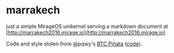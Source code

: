 # marrakech

just a simple MirageOS unikernel serving a markdown document at [http://marrakech2016.mirage.io](http://marrakech2016.mirage.io)

Code and style stolen from @pqwy's [BTC Piñata](http://ownme.ipredator.se) ([code](https://github.com/mirleft/btc-pinata)).
